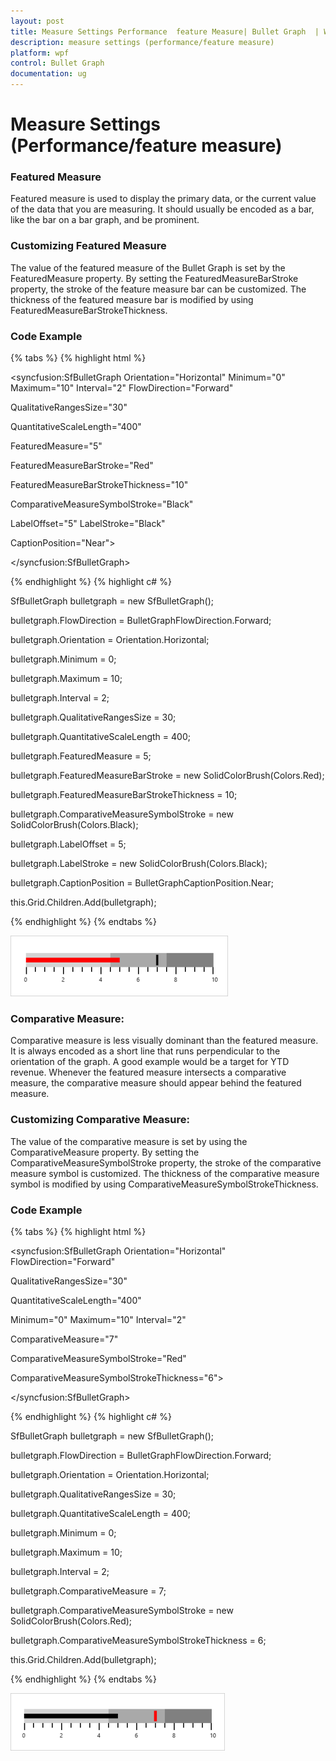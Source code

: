 ```yaml
---
layout: post
title: Measure Settings Performance  feature Measure| Bullet Graph  | Wpf | Syncfusion
description: measure settings (performance/feature measure)
platform: wpf
control: Bullet Graph 
documentation: ug
---
```


# Measure Settings (Performance/feature measure)

### Featured Measure

Featured measure is used to display the primary data, or the current value of the data that you are measuring. It should usually be encoded as a bar, like the bar on a bar graph, and be prominent.

### Customizing Featured Measure

The value of the featured measure of the Bullet Graph is set by the FeaturedMeasure property. By setting the FeaturedMeasureBarStroke property, the stroke of the feature measure bar can be customized. The thickness of the featured measure bar is modified by using FeaturedMeasureBarStrokeThickness.

### Code Example

{% tabs %}
{% highlight html %}


<syncfusion:SfBulletGraph Orientation="Horizontal"  Minimum="0" Maximum="10" Interval="2"  FlowDirection="Forward" 

QualitativeRangesSize="30" 

QuantitativeScaleLength="400"                              

FeaturedMeasure="5" 

FeaturedMeasureBarStroke="Red" 

FeaturedMeasureBarStrokeThickness="10"

ComparativeMeasureSymbolStroke="Black"

LabelOffset="5" LabelStroke="Black"

CaptionPosition="Near">

</syncfusion:SfBulletGraph>

{% endhighlight  %}
{% highlight c# %}




SfBulletGraph bulletgraph = new SfBulletGraph();

bulletgraph.FlowDirection = BulletGraphFlowDirection.Forward;

bulletgraph.Orientation = Orientation.Horizontal;

bulletgraph.Minimum = 0;

bulletgraph.Maximum = 10;

bulletgraph.Interval = 2;

bulletgraph.QualitativeRangesSize   = 30;

bulletgraph.QuantitativeScaleLength = 400;

bulletgraph.FeaturedMeasure = 5;

bulletgraph.FeaturedMeasureBarStroke = new SolidColorBrush(Colors.Red);

bulletgraph.FeaturedMeasureBarStrokeThickness = 10;

bulletgraph.ComparativeMeasureSymbolStroke    = new SolidColorBrush(Colors.Black);

bulletgraph.LabelOffset = 5;

bulletgraph.LabelStroke  = new SolidColorBrush(Colors.Black);

bulletgraph.CaptionPosition = BulletGraphCaptionPosition.Near;

this.Grid.Children.Add(bulletgraph);


{% endhighlight  %}
{% endtabs %}

![C:/Users/Giftline/Desktop/New folder/3.jpg](Concept-and-Features_images/Concept-and-Features_img5.png)



### Comparative Measure:

Comparative measure is less visually dominant than the featured measure. It is always encoded as a short line that runs perpendicular to the orientation of the graph. A good example would be a target for YTD revenue. Whenever the featured measure intersects a comparative measure, the comparative measure should appear behind the featured measure.

### Customizing Comparative Measure:

The value of the comparative measure is set by using the ComparativeMeasure property. By setting the ComparativeMeasureSymbolStroke property, the stroke of the comparative measure symbol is customized. The thickness of the comparative measure symbol is modified by using ComparativeMeasureSymbolStrokeThickness.

### Code Example

{% tabs %}
{% highlight html %}


<syncfusion:SfBulletGraph Orientation="Horizontal"  FlowDirection="Forward"

QualitativeRangesSize="30" 

QuantitativeScaleLength="400"

Minimum="0" Maximum="10" Interval="2" 

ComparativeMeasure="7"

ComparativeMeasureSymbolStroke="Red"

ComparativeMeasureSymbolStrokeThickness="6">

</syncfusion:SfBulletGraph>

{% endhighlight  %}
{% highlight c# %}




SfBulletGraph bulletgraph = new SfBulletGraph();

bulletgraph.FlowDirection = BulletGraphFlowDirection.Forward;

bulletgraph.Orientation = Orientation.Horizontal;

bulletgraph.QualitativeRangesSize = 30;

bulletgraph.QuantitativeScaleLength = 400;

bulletgraph.Minimum = 0;

bulletgraph.Maximum = 10;

bulletgraph.Interval = 2;

bulletgraph.ComparativeMeasure = 7;

bulletgraph.ComparativeMeasureSymbolStroke = new SolidColorBrush(Colors.Red);

bulletgraph.ComparativeMeasureSymbolStrokeThickness = 6;

this.Grid.Children.Add(bulletgraph);


{% endhighlight  %}
{% endtabs %}

![C:/Users/Giftline/Desktop/New folder/4.jpg](Concept-and-Features_images/Concept-and-Features_img6.png)



